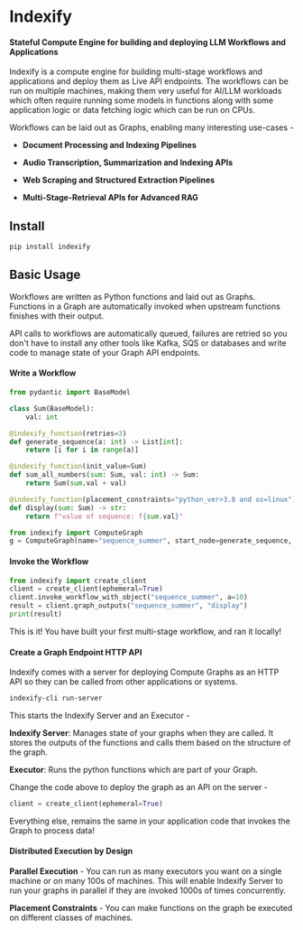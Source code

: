 # Indexify 

#### Stateful Compute Engine for building and deploying LLM Workflows and Applications


Indexify is a compute engine for building multi-stage workflows and applications and deploy them as Live API endpoints. The workflows can be run on multiple machines, making them very useful for AI/LLM workloads which often require running some models in functions along with some application logic or data fetching logic which can be run on CPUs.

Workflows can be laid out as Graphs, enabling many interesting use-cases -

- **Document Processing and Indexing Pipelines**

- **Audio Transcription, Summarization and Indexing APIs**

- **Web Scraping and Structured Extraction Pipelines**

- **Multi-Stage-Retrieval APIs for Advanced RAG**


## Install 
```bash
pip install indexify
```

## Basic Usage 

Workflows are written as Python functions and laid out as Graphs. Functions in a Graph are automatically invoked when upstream functions finishes with their output.

API calls to workflows are automatically queued, failures are retried so you don't have to install any other tools like Kafka, SQS or databases and write code to manage state of your Graph API endpoints.

#### Write a Workflow 
```python
from pydantic import BaseModel

class Sum(BaseModel):
    val: int

@indexify_function(retries=3)
def generate_sequence(a: int) -> List[int]:
    return [i for i in range(a)]

@indexify_function(init_value=Sum)
def sum_all_numbers(sum: Sum, val: int) -> Sum:
    return Sum(sum.val + val)

@indexify_function(placement_constraints="python_ver>3.8 and os=linux")
def display(sum: Sum) -> str:
    return f"value of sequence: f{sum.val}"

from indexify import ComputeGraph
g = ComputeGraph(name="sequence_summer", start_node=generate_sequence, description="Simple Sequence Summer")
```

#### Invoke the Workflow 
```python
from indexify import create_client 
client = create_client(ephemeral=True)
client.invoke_workflow_with_object("sequence_summer", a=10)
result = client.graph_outputs("sequence_summer", "display")
print(result)
```

This is it! You have built your first multi-stage workflow, and ran it locally! 

#### Create a Graph Endpoint HTTP API  

Indexify comes with a server for deploying Compute Graphs as an HTTP API so they can be called from other applications or systems.

```bash
indexify-cli run-server
```

This starts the Indexify Server and an Executor - 

**Indexify Server**: Manages state of your graphs when they are called. It stores the outputs of the functions and calls them based on the structure of the graph. 

**Executor**: Runs the python functions which are part of your Graph.

Change the code above to deploy the graph as an API on the server -

```python
client = create_client(ephemeral=True)
```

Everything else, remains the same in your application code that invokes the Graph to process data! 

#### Distributed Execution by Design 

**Parallel Execution** - You can run as many executors you want on a single machine or on many 100s of machines. This will enable Indexify Server to run your graphs in parallel if they are invoked 1000s of times concurrently. 

**Placement Constraints** - You can make functions on the graph be executed on different classes of machines.


